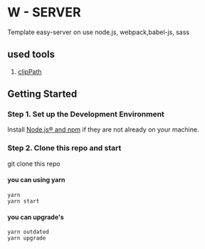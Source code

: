 # W - SERVER

Template easy-server on use  node.js, webpack,babel-js, sass
## used tools

1. [clipPath](https://developer.mozilla.org/ru/docs/Web/CSS/clip-path)

## Getting Started

### Step 1. Set up the Development Environment

Install [Node.js® and npm](https://nodejs.org/en/download/) if they are not already on your machine.

### Step 2. Clone this repo and start

git clone this repo

#### you can using yarn
```
yarn
yarn start
```
#### you can upgrade's
```
yarn outdated
yarn upgrade

```
